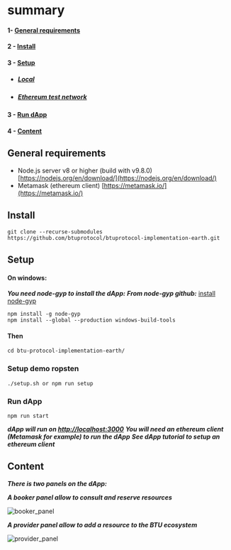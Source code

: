 # summary

#### 1- [General requirements](#gr)
#### 2 - [Install](#is)
#### 3 - [Setup](#st)
* ##### [Local](#lo)
* ##### [Ethereum test network](#ro)
#### 3 - [Run dApp](#rd)
#### 4 - [Content](#co)

## <a name="gr"></a>General requirements

   -	Node.js server v8 or higher (build with v9.8.0) [https://nodejs.org/en/download/](https://nodejs.org/en/download/)
   -	Metamask (ethereum client) [https://metamask.io/](https://metamask.io/)

## <a name="is"></a>Install

    git clone --recurse-submodules https://github.com/btuprotocol/btuprotocol-implementation-earth.git

## <a name="st"></a>Setup
#### On windows:
*****You need node-gyp to install the dApp:*****
*****From node-gyp github:***** [install node-gyp](https://github.com/nodejs/node-gyp)

    npm install -g node-gyp
    npm install --global --production windows-build-tools

#### Then

    cd btu-protocol-implementation-earth/

### <a name="lo"></a>Setup demo ropsten

    ./setup.sh or npm run setup

### <a name="rd"></a>Run dApp

    npm run start

   *****dApp will run on [http://localhost:3000](http://localhost:3000)*****
   *****You will need an ethereum client (Metamask for example) to run the dApp*****
   *****See dApp tutorial to setup an ethereum client*****

## <a name="co"></a>Content

***There is two panels on the dApp:***

***A booker panel allow to consult and reserve resources***

![booker_panel](https://image.ibb.co/dSRnpH/booker_panel.png "Screenshot of the booker panel")

***A provider panel allow to add a resource to the BTU ecosystem***

![provider_panel](https://image.ibb.co/deWnpH/provider_panel.png "Screenshot of the provider panel")
